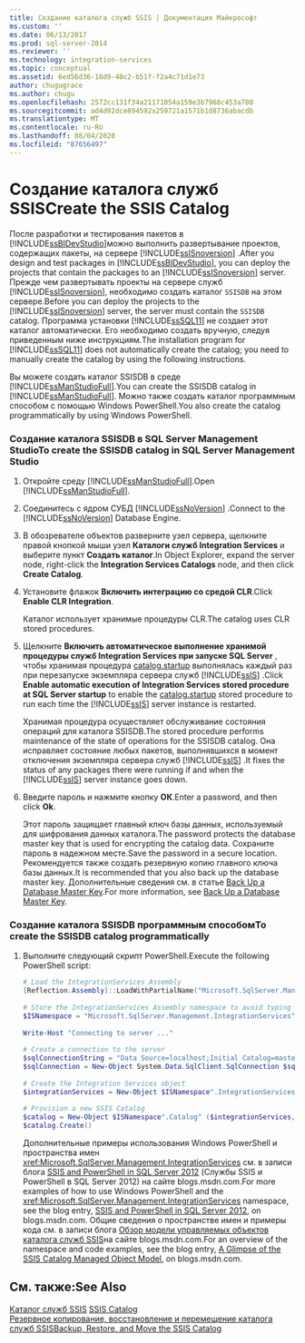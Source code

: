```yaml
---
title: Создание каталога служб SSIS | Документация Майкрософт
ms.custom: ''
ms.date: 06/13/2017
ms.prod: sql-server-2014
ms.reviewer: ''
ms.technology: integration-services
ms.topic: conceptual
ms.assetid: 6ed56d36-18d9-40c2-b51f-f2a4c71d1e73
author: chugugrace
ms.author: chugu
ms.openlocfilehash: 2572cc131f34a21171054a159e3b7968c453a780
ms.sourcegitcommit: ad4d92dce894592a259721a1571b1d8736abacdb
ms.translationtype: MT
ms.contentlocale: ru-RU
ms.lasthandoff: 08/04/2020
ms.locfileid: "87656497"
---
```

# <a name="create-the-ssis-catalog"></a><span data-ttu-id="3e199-102">Создание каталога служб SSIS</span><span class="sxs-lookup"><span data-stu-id="3e199-102">Create the SSIS Catalog</span></span>
  <span data-ttu-id="3e199-103">После разработки и тестирования пакетов в [!INCLUDE[ssBIDevStudio](../includes/ssbidevstudio-md.md)]можно выполнить развертывание проектов, содержащих пакеты, на сервере [!INCLUDE[ssISnoversion](../includes/ssisnoversion-md.md)] .</span><span class="sxs-lookup"><span data-stu-id="3e199-103">After you design and test packages in [!INCLUDE[ssBIDevStudio](../includes/ssbidevstudio-md.md)], you can deploy the projects that contain the packages to an [!INCLUDE[ssISnoversion](../includes/ssisnoversion-md.md)] server.</span></span> <span data-ttu-id="3e199-104">Прежде чем развертывать проекты на сервере служб [!INCLUDE[ssISnoversion](../includes/ssisnoversion-md.md)], необходимо создать каталог `SSISDB` на этом сервере.</span><span class="sxs-lookup"><span data-stu-id="3e199-104">Before you can deploy the projects to the [!INCLUDE[ssISnoversion](../includes/ssisnoversion-md.md)] server, the server must contain the `SSISDB` catalog.</span></span> <span data-ttu-id="3e199-105">Программа установки [!INCLUDE[ssSQL11](../includes/sssql11-md.md)] не создает этот каталог автоматически. Его необходимо создать вручную, следуя приведенным ниже инструкциям.</span><span class="sxs-lookup"><span data-stu-id="3e199-105">The installation program for [!INCLUDE[ssSQL11](../includes/sssql11-md.md)] does not automatically create the catalog; you need to manually create the catalog by using the following instructions.</span></span>  
  
 <span data-ttu-id="3e199-106">Вы можете создать каталог SSISDB в среде [!INCLUDE[ssManStudioFull](../includes/ssmanstudiofull-md.md)].</span><span class="sxs-lookup"><span data-stu-id="3e199-106">You can create the SSISDB catalog in [!INCLUDE[ssManStudioFull](../includes/ssmanstudiofull-md.md)].</span></span> <span data-ttu-id="3e199-107">Можно также создать каталог программным способом с помощью Windows PowerShell.</span><span class="sxs-lookup"><span data-stu-id="3e199-107">You also create the catalog programmatically by using Windows PowerShell.</span></span>  
  
### <a name="to-create-the-ssisdb-catalog-in-sql-server-management-studio"></a><span data-ttu-id="3e199-108">Создание каталога SSISDB в SQL Server Management Studio</span><span class="sxs-lookup"><span data-stu-id="3e199-108">To create the SSISDB catalog in SQL Server Management Studio</span></span>  
  
1.  <span data-ttu-id="3e199-109">Откройте среду [!INCLUDE[ssManStudioFull](../includes/ssmanstudiofull-md.md)].</span><span class="sxs-lookup"><span data-stu-id="3e199-109">Open [!INCLUDE[ssManStudioFull](../includes/ssmanstudiofull-md.md)].</span></span>  
  
2.  <span data-ttu-id="3e199-110">Соединитесь с ядром СУБД [!INCLUDE[ssNoVersion](../includes/ssnoversion-md.md)] .</span><span class="sxs-lookup"><span data-stu-id="3e199-110">Connect to the [!INCLUDE[ssNoVersion](../includes/ssnoversion-md.md)] Database Engine.</span></span>  
  
3.  <span data-ttu-id="3e199-111">В обозревателе объектов разверните узел сервера, щелкните правой кнопкой мыши узел **Каталоги служб Integration Services** и выберите пункт **Создать каталог**.</span><span class="sxs-lookup"><span data-stu-id="3e199-111">In Object Explorer, expand the server node, right-click the **Integration Services Catalogs** node, and then click **Create Catalog**.</span></span>  
  
4.  <span data-ttu-id="3e199-112">Установите флажок **Включить интеграцию со средой CLR**.</span><span class="sxs-lookup"><span data-stu-id="3e199-112">Click **Enable CLR Integration**.</span></span>  
  
     <span data-ttu-id="3e199-113">Каталог использует хранимые процедуры CLR.</span><span class="sxs-lookup"><span data-stu-id="3e199-113">The catalog uses CLR stored procedures.</span></span>  
  
5.  <span data-ttu-id="3e199-114">Щелкните **Включить автоматическое выполнение хранимой процедуры служб Integration Services при запуске SQL Server** , чтобы хранимая процедура [catalog.startup](/sql/integration-services/system-stored-procedures/catalog-startup) выполнялась каждый раз при перезапуске экземпляра сервера служб [!INCLUDE[ssIS](../includes/ssis-md.md)] .</span><span class="sxs-lookup"><span data-stu-id="3e199-114">Click **Enable automatic execution of Integration Services stored procedure at SQL Server startup** to enable the [catalog.startup](/sql/integration-services/system-stored-procedures/catalog-startup) stored procedure to run each time the [!INCLUDE[ssIS](../includes/ssis-md.md)] server instance is restarted.</span></span>  
  
     <span data-ttu-id="3e199-115">Хранимая процедура осуществляет обслуживание состояния операций для каталога SSISDB.</span><span class="sxs-lookup"><span data-stu-id="3e199-115">The stored procedure performs maintenance of the state of operations for the SSISDB catalog.</span></span> <span data-ttu-id="3e199-116">Она исправляет состояние любых пакетов, выполнявшихся в момент отключения экземпляра сервера служб [!INCLUDE[ssIS](../includes/ssis-md.md)] .</span><span class="sxs-lookup"><span data-stu-id="3e199-116">It fixes the status of any packages there were running if and when the [!INCLUDE[ssIS](../includes/ssis-md.md)] server instance goes down.</span></span>  
  
6.  <span data-ttu-id="3e199-117">Введите пароль и нажмите кнопку **ОК**.</span><span class="sxs-lookup"><span data-stu-id="3e199-117">Enter a password, and then click **Ok**.</span></span>  
  
     <span data-ttu-id="3e199-118">Этот пароль защищает главный ключ базы данных, используемый для шифрования данных каталога.</span><span class="sxs-lookup"><span data-stu-id="3e199-118">The password protects the database master key that is used for encrypting the catalog data.</span></span> <span data-ttu-id="3e199-119">Сохраните пароль в надежном месте.</span><span class="sxs-lookup"><span data-stu-id="3e199-119">Save the password in a secure location.</span></span> <span data-ttu-id="3e199-120">Рекомендуется также создать резервную копию главного ключа базы данных.</span><span class="sxs-lookup"><span data-stu-id="3e199-120">It is recommended that you also back up the database master key.</span></span> <span data-ttu-id="3e199-121">Дополнительные сведения см. в статье [Back Up a Database Master Key](../relational-databases/security/encryption/back-up-a-database-master-key.md).</span><span class="sxs-lookup"><span data-stu-id="3e199-121">For more information, see [Back Up a Database Master Key](../relational-databases/security/encryption/back-up-a-database-master-key.md).</span></span>  
  
### <a name="to-create-the-ssisdb-catalog-programmatically"></a><span data-ttu-id="3e199-122">Создание каталога SSISDB программным способом</span><span class="sxs-lookup"><span data-stu-id="3e199-122">To create the SSISDB catalog programmatically</span></span>  
  
1.  <span data-ttu-id="3e199-123">Выполните следующий скрипт PowerShell.</span><span class="sxs-lookup"><span data-stu-id="3e199-123">Execute the following PowerShell script:</span></span>  
  
    ```powershell
    # Load the IntegrationServices Assembly  
    [Reflection.Assembly]::LoadWithPartialName("Microsoft.SqlServer.Management.IntegrationServices")  
  
    # Store the IntegrationServices Assembly namespace to avoid typing it every time  
    $ISNamespace = "Microsoft.SqlServer.Management.IntegrationServices"  
  
    Write-Host "Connecting to server ..."  
  
    # Create a connection to the server  
    $sqlConnectionString = "Data Source=localhost;Initial Catalog=master;Integrated Security=SSPI;"  
    $sqlConnection = New-Object System.Data.SqlClient.SqlConnection $sqlConnectionString  
  
    # Create the Integration Services object  
    $integrationServices = New-Object $ISNamespace".IntegrationServices" $sqlConnection  
  
    # Provision a new SSIS Catalog  
    $catalog = New-Object $ISNamespace".Catalog" ($integrationServices, "SSISDB", "P@assword1")  
    $catalog.Create()
    ```  
  
     <span data-ttu-id="3e199-124">Дополнительные примеры использования Windows PowerShell и пространства имен <xref:Microsoft.SqlServer.Management.IntegrationServices> см. в записи блога [SSIS and PowerShell in SQL Server 2012](https://go.microsoft.com/fwlink/?LinkId=242539) (Службы SSIS и PowerShell в SQL Server 2012) на сайте blogs.msdn.com.</span><span class="sxs-lookup"><span data-stu-id="3e199-124">For more examples of how to use Windows PowerShell and the <xref:Microsoft.SqlServer.Management.IntegrationServices> namespace, see the blog entry, [SSIS and PowerShell in SQL Server 2012](https://go.microsoft.com/fwlink/?LinkId=242539), on blogs.msdn.com.</span></span> <span data-ttu-id="3e199-125">Общие сведения о пространстве имен и примеры кода см. в записи блога [Обзор модели управляемых объектов каталога служб SSIS](https://techcommunity.microsoft.com/t5/sql-server-integration-services/a-glimpse-of-the-ssis-catalog-managed-object-model/ba-p/387892)на сайте blogs.msdn.com.</span><span class="sxs-lookup"><span data-stu-id="3e199-125">For an overview of the namespace and code examples, see the blog entry, [A Glimpse of the SSIS Catalog Managed Object Model](https://techcommunity.microsoft.com/t5/sql-server-integration-services/a-glimpse-of-the-ssis-catalog-managed-object-model/ba-p/387892), on blogs.msdn.com.</span></span>  
  
## <a name="see-also"></a><span data-ttu-id="3e199-126">См. также:</span><span class="sxs-lookup"><span data-stu-id="3e199-126">See Also</span></span>  
 <span data-ttu-id="3e199-127">[Каталог служб SSIS](catalog/ssis-catalog.md) </span><span class="sxs-lookup"><span data-stu-id="3e199-127">[SSIS Catalog](catalog/ssis-catalog.md) </span></span>  
 [<span data-ttu-id="3e199-128">Резервное копирование, восстановление и перемещение каталога служб SSIS</span><span class="sxs-lookup"><span data-stu-id="3e199-128">Backup, Restore, and Move the SSIS Catalog</span></span>](../../2014/integration-services/backup-restore-and-move-the-ssis-catalog.md)  
